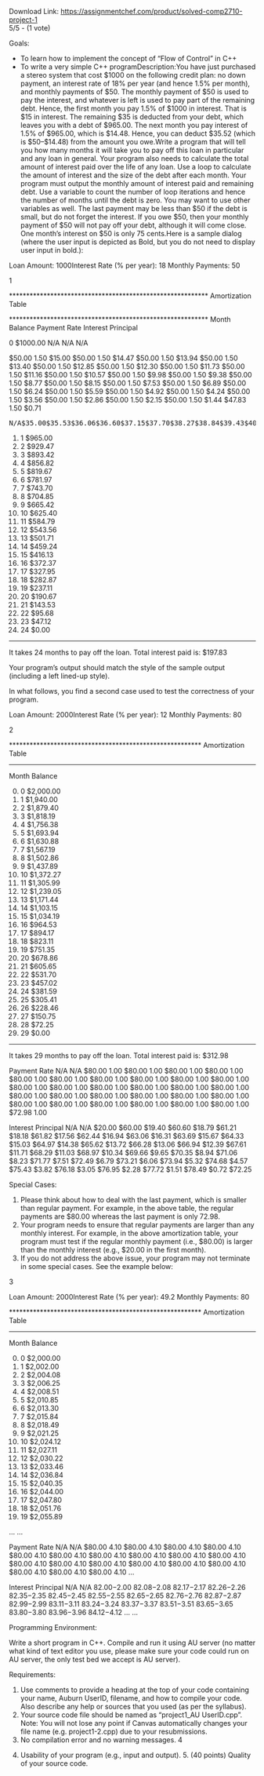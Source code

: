 Download Link: https://assignmentchef.com/product/solved-comp2710-project-1
<br>
5/5 - (1 vote)

Goals:

<ul>

 <li>To learn how to implement the concept of “Flow of Control” in C++</li>

 <li>To write a very simple C++ programDescription:You have just purchased a stereo system that cost $1000 on the following credit plan: no down payment, an interest rate of 18% per year (and hence 1.5% per month), and monthly payments of $50. The monthly payment of $50 is used to pay the interest, and whatever is left is used to pay part of the remaining debt. Hence, the first month you pay 1.5% of $1000 in interest. That is $15 in interest. The remaining $35 is deducted from your debt, which leaves you with a debt of $965.00. The next month you pay interest of 1.5% of $965.00, which is $14.48. Hence, you can deduct $35.52 (which is $50–$14.48) from the amount you owe.Write a program that will tell you how many months it will take you to pay off this loan in particular and any loan in general. Your program also needs to calculate the total amount of interest paid over the life of any loan. Use a loop to calculate the amount of interest and the size of the debt after each month. Your program must output the monthly amount of interest paid and remaining debt. Use a variable to count the number of loop iterations and hence the number of months until the debt is zero. You may want to use other variables as well. The last payment may be less than $50 if the debt is small, but do not forget the interest. If you owe $50, then your monthly payment of $50 will not pay off your debt, although it will come close. One month’s interest on $50 is only 75 cents.Here is a sample dialog (where the user input is depicted as Bold, but you do not need to display user input in bold.):</li>

</ul>

Loan Amount: 1000Interest Rate (% per year): 18 Monthly Payments: 50

1

********************************************************** Amortization Table

********************************************************** Month Balance Payment Rate Interest Principal

0 $1000.00 N/A N/A N/A

$50.00 1.50 $15.00 $50.00 1.50 $14.47 $50.00 1.50 $13.94 $50.00 1.50 $13.40 $50.00 1.50 $12.85 $50.00 1.50 $12.30 $50.00 1.50 $11.73 $50.00 1.50 $11.16 $50.00 1.50 $10.57 $50.00 1.50 $9.98 $50.00 1.50 $9.38 $50.00 1.50 $8.77 $50.00 1.50 $8.15 $50.00 1.50 $7.53 $50.00 1.50 $6.89 $50.00 1.50 $6.24 $50.00 1.50 $5.59 $50.00 1.50 $4.92 $50.00 1.50 $4.24 $50.00 1.50 $3.56 $50.00 1.50 $2.86 $50.00 1.50 $2.15 $50.00 1.50 $1.44 $47.83 1.50 $0.71

<pre>N/A$35.00$35.53$36.06$36.60$37.15$37.70$38.27$38.84$39.43$40.02$40.62$41.23$41.85$42.47$43.11$43.76$44.41$45.08$45.76$46.44$47.14$47.85$48.56$47.12</pre>

<ol>

 <li>1  $965.00</li>

 <li>2  $929.47</li>

 <li>3  $893.42</li>

 <li>4  $856.82</li>

 <li>5  $819.67</li>

 <li>6  $781.97</li>

 <li>7  $743.70</li>

 <li>8  $704.85</li>

 <li>9  $665.42</li>

 <li>10  $625.40</li>

 <li>11  $584.79</li>

 <li>12  $543.56</li>

 <li>13  $501.71</li>

 <li>14  $459.24</li>

 <li>15  $416.13</li>

 <li>16  $372.37</li>

 <li>17  $327.95</li>

 <li>18  $282.87</li>

 <li>19  $237.11</li>

 <li>20  $190.67</li>

 <li>21  $143.53</li>

 <li>22  $95.68</li>

 <li>23  $47.12</li>

 <li>24  $0.00</li>

</ol>

**********************************************************

It takes 24 months to pay off the loan. Total interest paid is: $197.83

Your program’s output should match the style of the sample output (including a left lined-up style).

In what follows, you find a second case used to test the correctness of your program.

Loan Amount: 2000Interest Rate (% per year): 12 Monthly Payments: 80

2

******************************************************** Amortization Table

********************************************************

Month Balance

<ol start="0">

 <li>0  $2,000.00</li>

 <li>1  $1,940.00</li>

 <li>2  $1,879.40</li>

 <li>3  $1,818.19</li>

 <li>4  $1,756.38</li>

 <li>5  $1,693.94</li>

 <li>6  $1,630.88</li>

 <li>7  $1,567.19</li>

 <li>8  $1,502.86</li>

 <li>9  $1,437.89</li>

 <li>10  $1,372.27</li>

 <li>11  $1,305.99</li>

 <li>12  $1,239.05</li>

 <li>13  $1,171.44</li>

 <li>14  $1,103.15</li>

 <li>15  $1,034.19</li>

 <li>16  $964.53</li>

 <li>17  $894.17</li>

 <li>18  $823.11</li>

 <li>19  $751.35</li>

 <li>20  $678.86</li>

 <li>21  $605.65</li>

 <li>22  $531.70</li>

 <li>23  $457.02</li>

 <li>24  $381.59</li>

 <li>25  $305.41</li>

 <li>26  $228.46</li>

 <li>27  $150.75</li>

 <li>28  $72.25</li>

 <li>29  $0.00</li>

</ol>

********************************************************

It takes 29 months to pay off the loan. Total interest paid is: $312.98

Payment Rate N/A N/A $80.00 1.00 $80.00 1.00 $80.00 1.00 $80.00 1.00 $80.00 1.00 $80.00 1.00 $80.00 1.00 $80.00 1.00 $80.00 1.00 $80.00 1.00 $80.00 1.00 $80.00 1.00 $80.00 1.00 $80.00 1.00 $80.00 1.00 $80.00 1.00 $80.00 1.00 $80.00 1.00 $80.00 1.00 $80.00 1.00 $80.00 1.00 $80.00 1.00 $80.00 1.00 $80.00 1.00 $80.00 1.00 $80.00 1.00 $80.00 1.00 $80.00 1.00 $72.98 1.00

Interest Principal N/A N/A $20.00 $60.00 $19.40 $60.60 $18.79 $61.21 $18.18 $61.82 $17.56 $62.44 $16.94 $63.06 $16.31 $63.69 $15.67 $64.33 $15.03 $64.97 $14.38 $65.62 $13.72 $66.28 $13.06 $66.94 $12.39 $67.61 $11.71 $68.29 $11.03 $68.97 $10.34 $69.66 $9.65 $70.35 $8.94 $71.06 $8.23 $71.77 $7.51 $72.49 $6.79 $73.21 $6.06 $73.94 $5.32 $74.68 $4.57 $75.43 $3.82 $76.18 $3.05 $76.95 $2.28 $77.72 $1.51 $78.49 $0.72 $72.25

Special Cases:

<ol>

 <li>Please think about how to deal with the last payment, which is smaller than regular payment. For example, in the above table, the regular payments are $80.00 whereas the last payment is only 72.98.</li>

 <li>Your program needs to ensure that regular payments are larger than any monthly interest. For example, in the above amortization table, your program must test if the regular monthly payment (i.e., $80.00) is larger than the monthly interest (e.g., $20.00 in the first month).</li>

 <li>If you do not address the above issue, your program may not terminate in some special cases. See the example below:</li>

</ol>

3

Loan Amount: 2000Interest Rate (% per year): 49.2 Monthly Payments: 80

******************************************************** Amortization Table

********************************************************

Month Balance

<ol start="0">

 <li>0  $2,000.00</li>

 <li>1  $2,002.00</li>

 <li>2  $2,004.08</li>

 <li>3  $2,006.25</li>

 <li>4  $2,008.51</li>

 <li>5  $2,010.85</li>

 <li>6  $2,013.30</li>

 <li>7  $2,015.84</li>

 <li>8  $2,018.49</li>

 <li>9  $2,021.25</li>

 <li>10  $2,024.12</li>

 <li>11  $2,027.11</li>

 <li>12  $2,030.22</li>

 <li>13  $2,033.46</li>

 <li>14  $2,036.84</li>

 <li>15  $2,040.35</li>

 <li>16  $2,044.00</li>

 <li>17  $2,047.80</li>

 <li>18  $2,051.76</li>

 <li>19  $2,055.89</li>

</ol>

… …

Payment Rate N/A N/A $80.00 4.10 $80.00 4.10 $80.00 4.10 $80.00 4.10 $80.00 4.10 $80.00 4.10 $80.00 4.10 $80.00 4.10 $80.00 4.10 $80.00 4.10 $80.00 4.10 $80.00 4.10 $80.00 4.10 $80.00 4.10 $80.00 4.10 $80.00 4.10 $80.00 4.10 $80.00 4.10 $80.00 4.10 …

Interest Principal N/A N/A $82.00 -$2.00 $82.08 -$2.08 $82.17 -$2.17 $82.26 -$2.26 $82.35 -$2.35 $82.45 -$2.45 $82.55 -$2.55 $82.65 -$2.65 $82.76 -$2.76 $82.87 -$2.87 $82.99 -$2.99 $83.11 -$3.11 $83.24 -$3.24 $83.37 -$3.37 $83.51 -$3.51 $83.65 -$3.65 $83.80 -$3.80 $83.96 -$3.96 $84.12 -$4.12 … …

Programming Environment:

Write a short program in C++. Compile and run it using AU server (no matter what kind of text editor you use, please make sure your code could run on AU server, the only test bed we accept is AU server).

Requirements:

<ol>

 <li> Use comments to provide a heading at the top of your code containing your name, Auburn UserID, filename, and how to compile your code. Also describe any help or sources that you used (as per the syllabus).</li>

 <li> Your source code file should be named as “project1_AU UserID.cpp”. Note: You will not lose any point if Canvas automatically changes your file name (e.g. project1-2.cpp) due to your resubmissions.</li>

 <li> No compilation error and no warning messages. 4</li>

</ol>

4.  Usability of your program (e.g., input and output). 5. (40 points) Quality of your source code.